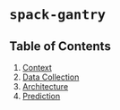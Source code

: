 # `spack-gantry`



## Table of Contents

1. [Context](context.md)
2. [Data Collection](data-collection.md)
3. [Architecture](arch.md)
4. [Prediction](prediction.md)

